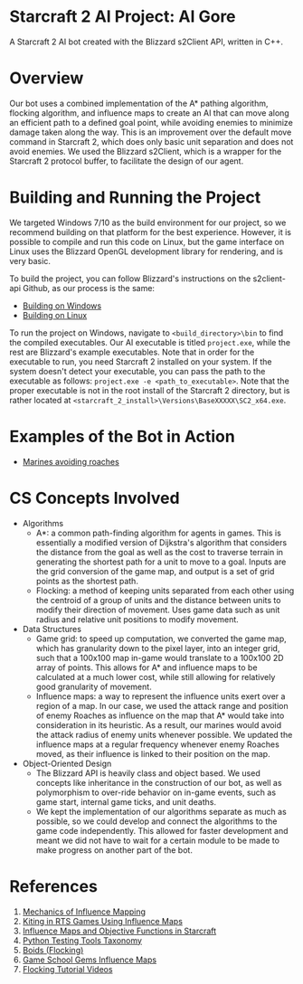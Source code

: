 # Starcraft 2 AI Project: AI Gore
A Starcraft 2 AI bot created with the Blizzard s2Client API, written in C++.

# Overview
Our bot uses a combined implementation of the A* pathing algorithm, flocking algorithm, and influence maps to create an AI that can move along an efficient path to a defined goal point, while avoiding enemies to minimize damage taken along the way. This is an improvement over the default move command in Starcraft 2, which does only basic unit separation and does not avoid enemies. We used the Blizzard s2Client, which is a wrapper for the Starcraft 2 protocol buffer, to facilitate the design of our agent.

# Building and Running the Project
We targeted Windows 7/10 as the build environment for our project, so we recommend building on that platform for the best experience. However, it is possible to compile and run this code on Linux, but the game interface on Linux uses the Blizzard OpenGL development library for rendering, and is very basic. 

 To build the project, you can follow Blizzard's instructions on the s2client-api Github, as our process is the same:
 * [Building on Windows](https://github.com/Blizzard/s2client-api/blob/master/docs/building.md#windows)
 * [Building on Linux](https://github.com/Blizzard/s2client-api/blob/master/docs/building.md#linux)

To run the project on Windows, navigate to `<build_directory>\bin` to find the compiled executables. Our AI executable is titled `project.exe`, while the rest are Blizzard's example executables. Note that in order for the executable to run, you need Starcraft 2 installed on your system. If the system doesn't detect your executable, you can pass the path to the executable as follows: `project.exe -e <path_to_executable>`. Note that the proper executable is not in the root install of the Starcraft 2 directory, but is rather located at `<starcraft_2_install>\Versions\BaseXXXXX\SC2_x64.exe`.

# Examples of the Bot in Action
* [Marines avoiding roaches](https://www.youtube.com)

# CS Concepts Involved
* Algorithms
    * A*: a common path-finding algorithm for agents in games. This is essentially a modified version of Dijkstra's algorithm that considers the distance from the goal as well as the cost to traverse terrain in generating the shortest path for a unit to move to a goal. Inputs are the grid conversion of the game map, and output is a set of grid points as the shortest path.
    * Flocking: a method of keeping units separated from each other using the centroid of a group of units and the distance between units to modify their direction of movement. Uses game data such as unit radius and relative unit positions to modify movement.
* Data Structures
    * Game grid: to speed up computation, we converted the game map, which has granularity down to the pixel layer, into an integer grid, such that a 100x100 map in-game would translate to a 100x100 2D array of points. This allows for A* and influence maps to be calculated at a much lower cost, while still allowing for relatively good granularity of movement.
    * Influence maps: a way to represent the influence units exert over a region of a map. In our case, we used the attack range and position of enemy Roaches as influence on the map that A* would take into consideration in its heuristic. As a result, our marines would avoid the attack radius of enemy units whenever possible. We updated the influence maps at a regular frequency whenever enemy Roaches moved, as their influence is linked to their position on the map.
* Object-Oriented Design
    * The Blizzard API is heavily class and object based. We used concepts like inheritance in the construction of our bot, as well as polymorphism to over-ride behavior on in-game events, such as game start, internal game ticks, and unit deaths.
    * We kept the implementation of our algorithms separate as much as possible, so we could develop and connect the algorithms to the game code independently. This allowed for faster development and meant we did not have to wait for a certain module to be made to make progress on another part of the bot. 

	
# References
1. [Mechanics of Influence Mapping](http://aigamedev.com/open/tutorial/influence-map-mechanics/)
2. [Kiting in RTS Games Using Influence Maps](http://nova.wolfwork.com/papers/Kiting_RTS_Influence_Maps.pdf)
3. [Influence Maps and Objective Functions in Starcraft](https://arxiv.org/pdf/1803.02943.pdf)
4. [Python Testing Tools Taxonomy](https://pythonhosted.org/testing/)
5. [Boids (Flocking)](https://www.red3d.com/cwr/boids/)
6. [Game School Gems Influence Maps](http://gameschoolgems.blogspot.com/2009/12/influence-maps-i.html)
7. [Flocking Tutorial Videos](https://www.phstudios.com/flocking-ai-series/)